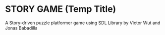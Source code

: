 # STORY GAME (Temp Title)

A Story-driven puzzle platformer game using SDL Library by Victor Wut and Jonas Babadilla
